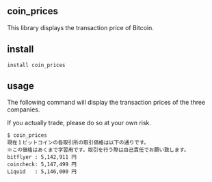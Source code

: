 ## coin_prices
This library displays the transaction price of Bitcoin.


## install
```
install coin_prices
```

## usage
The following command will display the transaction prices of the three companies.

If you actually trade, please do so at your own risk.
```
$ coin_prices
現在１ビットコインの各取引所の取引価格は以下の通りです。
※この価格はあくまで学習用です。取引を行う際は自己責任でお願い致します。
bitflyer : 5,142,911 円
coincheck: 5,147,499 円
Liquid   : 5,146,000 円
```
